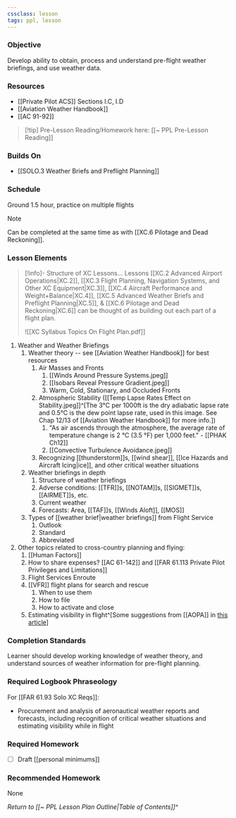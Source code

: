 ```yaml
---
cssclass: lesson
tags: ppl, lesson
---
```

### Objective
Develop ability to obtain, process and understand pre-flight weather briefings, and use weather data. 

### Resources
- [[Private Pilot ACS]] Sections I.C, I.D
- [[Aviation Weather Handbook]]
- [[AC 91-92]]

> [!tip] Pre-Lesson Reading/Homework here: [[~ PPL Pre-Lesson Reading]]

### Builds On
- [[SOLO.3 Weather Briefs and Preflight Planning]]

### Schedule
Ground 1.5 hour, practice on multiple flights

> [!note] 
> Can be completed at the same time as with [[XC.6 Pilotage and Dead Reckoning]].

### Lesson Elements
> [!info]- Structure of XC Lessons...
> Lessons [[XC.2 Advanced Airport Operations|XC.2]], [[XC.3 Flight Planning, Navigation Systems, and Other XC Equipment|XC.3]], [[XC.4 Aircraft Performance and Weight+Balance|XC.4]], [[XC.5 Advanced Weather Briefs and Preflight Planning|XC.5]], & [[XC.6 Pilotage and Dead Reckoning|XC.6]] can be thought of as building out each part of a flight plan.
> 
> ![[XC Syllabus Topics On Flight Plan.pdf]]

1. Weather and Weather Briefings
	1. Weather theory -- see [[Aviation Weather Handbook]] for best resources
		1. Air Masses and Fronts
			1. [[Winds Around Pressure Systems.jpeg]]
			2. [[Isobars Reveal Pressure Gradient.jpeg]]
			3. Warm, Cold, Stationary, and Occluded Fronts
		2. Atmospheric Stability ([[Temp Lapse Rates Effect on Stability.jpeg]]^[The 3°C per 1000ft is the dry adiabatic lapse rate and 0.5°C is the dew point lapse rate, used in this image. See Chap 12/13 of [[Aviation Weather Handbook]] for more info.])
			1. "As air ascends through the atmosphere, the average rate of temperature change is 2 °C (3.5 °F) per 1,000 feet." - [[PHAK Ch12]]
			2. [[Convective Turbulence Avoidance.jpeg]]
		3. Recognizing [[thunderstorm]]s, [[wind shear]], [[Ice Hazards and Aircraft Icing|ice]], and other critical weather situations
	2. Weather briefings in depth
		1. Structure of weather briefings
		2. Adverse conditions: [[TFR]]s, [[NOTAM]]s, [[SIGMET]]s, [[AIRMET]]s, etc.
		3. Current weather
		4. Forecasts: Area, [[TAF]]s, [[Winds Aloft]], [[MOS]]
	3. Types of [[weather brief|weather briefings]] from Flight Service
		1. Outlook
		2. Standard
		3. Abbreviated
2. Other topics related to cross-country planning and flying:
	1. [[Human Factors]]
	2. How to share expenses? [[AC 61-142]] and [[FAR 61.113 Private Pilot Privileges and Limitations]]
	3. Flight Services Enroute
	4. [[VFR]] flight plans for search and rescue
		1. When to use them
		2. How to file
		3. How to activate and close
	5. Estimating visibility in flight^[Some suggestions from [[AOPA]] in [this article](https://www.aopa.org/news-and-media/all-news/2008/april/flight-training-magazine/basic-vfr)]


### Completion Standards
Learner should develop working knowledge of weather theory, and understand sources of weather information for pre-flight planning.

### Required Logbook Phraseology
For [[FAR 61.93 Solo XC Reqs]]:
- Procurement and analysis of aeronautical weather reports and forecasts, including recognition of critical weather situations and estimating visibility while in flight

### Required Homework
- [ ] Draft [[personal minimums]]

### Recommended Homework
None

*Return to [[~ PPL Lesson Plan Outline|Table of Contents]]^*